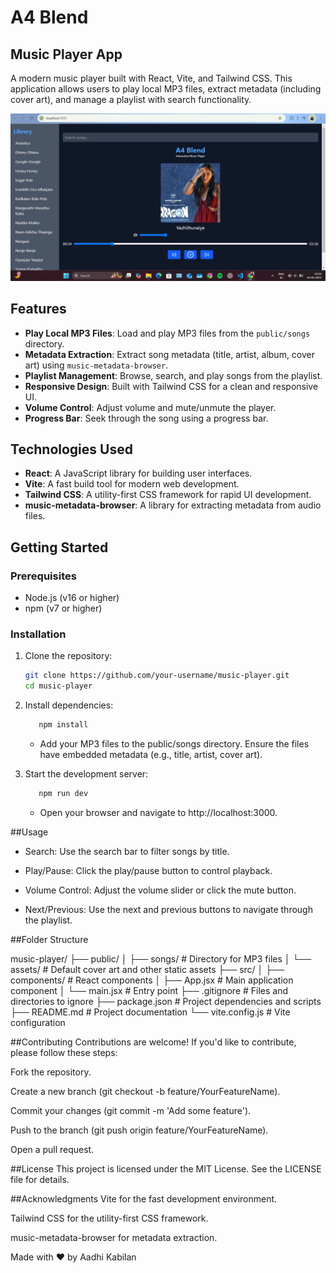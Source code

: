 # A4 Blend
## Music Player App

A modern music player built with React, Vite, and Tailwind CSS. This application allows users to play local MP3 files, extract metadata (including cover art), and manage a playlist with search functionality.

![Music Player Screenshot](./screenshot.png) <!-- Add a screenshot if available -->

## Features

- **Play Local MP3 Files**: Load and play MP3 files from the `public/songs` directory.
- **Metadata Extraction**: Extract song metadata (title, artist, album, cover art) using `music-metadata-browser`.
- **Playlist Management**: Browse, search, and play songs from the playlist.
- **Responsive Design**: Built with Tailwind CSS for a clean and responsive UI.
- **Volume Control**: Adjust volume and mute/unmute the player.
- **Progress Bar**: Seek through the song using a progress bar.

## Technologies Used

- **React**: A JavaScript library for building user interfaces.
- **Vite**: A fast build tool for modern web development.
- **Tailwind CSS**: A utility-first CSS framework for rapid UI development.
- **music-metadata-browser**: A library for extracting metadata from audio files.

## Getting Started

### Prerequisites

- Node.js (v16 or higher)
- npm (v7 or higher)

### Installation

1. Clone the repository:

   ```bash
   git clone https://github.com/your-username/music-player.git
   cd music-player
   ```
2. Install dependencies:

   ```bash
      npm install
   ```
   - Add your MP3 files to the public/songs directory. Ensure the files have embedded metadata (e.g., title, artist, cover art).

3. Start the development server:

   ```bash
      npm run dev
   ```
     - Open your browser and navigate to http://localhost:3000.



##Usage
- Search: Use the search bar to filter songs by title.

- Play/Pause: Click the play/pause button to control playback.

- Volume Control: Adjust the volume slider or click the mute button.

- Next/Previous: Use the next and previous buttons to navigate through the playlist.

##Folder Structure

music-player/
├── public/
│   ├── songs/            # Directory for MP3 files
│   └── assets/           # Default cover art and other static assets
├── src/
│   ├── components/       # React components
│   ├── App.jsx           # Main application component
│   └── main.jsx          # Entry point
├── .gitignore            # Files and directories to ignore
├── package.json          # Project dependencies and scripts
├── README.md             # Project documentation
└── vite.config.js        # Vite configuration

##Contributing
Contributions are welcome! If you'd like to contribute, please follow these steps:

Fork the repository.

Create a new branch (git checkout -b feature/YourFeatureName).

Commit your changes (git commit -m 'Add some feature').

Push to the branch (git push origin feature/YourFeatureName).

Open a pull request.

##License
This project is licensed under the MIT License. See the LICENSE file for details.

##Acknowledgments
Vite for the fast development environment.

Tailwind CSS for the utility-first CSS framework.

music-metadata-browser for metadata extraction.

Made with ❤️ by Aadhi Kabilan




